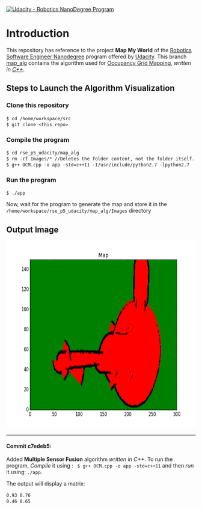 [![Udacity - Robotics NanoDegree Program](https://s3-us-west-1.amazonaws.com/udacity-robotics/Extra+Images/RoboND_flag.png)](https://www.udacity.com/robotics)

# Introduction
This repository has reference to the project **Map My World** of the [Robotics Software Engineer Nanodegree](https://www.udacity.com/course/robotics-software-engineer--nd209) program offered by [Udacity](https://www.udacity.com/).
This branch [map_alg](https://github.com/Ekanshh/rse_p5_udacity.git) contains the algorithm used for [Occupancy Grid Mapping](https://en.wikipedia.org/wiki/Occupancy_grid_mapping), _written in [C++](https://en.wikipedia.org/wiki/C%2B%2B)_.  

## Steps to Launch the Algorithm Visualization 

### Clone this repository
```
$ cd /home/workspace/src
$ git clone <this repo>
```
### Compile the program
```
$ cd rse_p5_udacity/map_alg
$ rm -rf Images/* //Deletes the folder content, not the folder itself.
$ g++ OCM.cpp -o app -std=c++11 -I/usr/include/python2.7 -lpython2.7
```
### Run the program
```
$ ./app
```
Now, wait for the program to generate the map and store it in the `/home/workspace/rse_p5_udacity/map_alg/Images` directory

## Output Image

<img src="/map_alg/Images/Image.png" height=500 >

-----------------------------------------------------------------------------------------------------------------------------

#### Commit c7edeb5: 
Added **Multiple Sensor Fusion** algorithm _written in C++_. To run the program, _Compile_ it using : ` $ g++ OCM.cpp -o app -std=c++11` and then _run_ it using: `./app`. 

The output will display a matrix:
```
0.93 0.76 
0.46 0.65 
```

